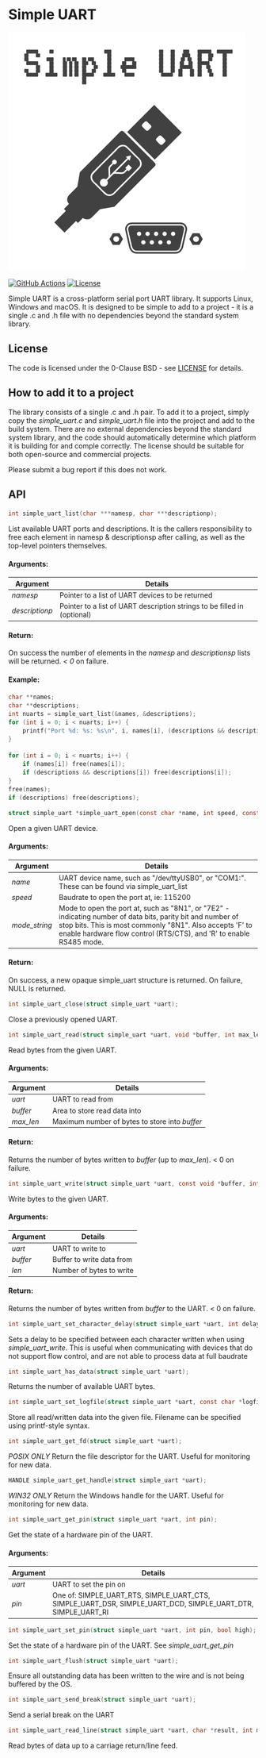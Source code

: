 # Simple UART

<img src="/simple_uart_logo.png" alt="Simple UART Logo" width="480"/>

[![GitHub Actions](https://github.com/AndreRenaud/simple_uart/workflows/C/C++%20CI/badge.svg)](https://github.com/AndreRenaud/simple_uart/actions)
[![License](https://img.shields.io/badge/License-BSD%200--Clause-brightgreen.svg)](/LICENSE)

Simple UART is a cross-platform serial port UART library. It supports Linux, Windows and macOS. It is designed to be simple to add to a project - it is a single .c and .h file with no dependencies beyond the standard system library.

## License

The code is licensed under the 0-Clause BSD - see [LICENSE](/LICENSE) for details.

## How to add it to a project

The library consists of a single .c and .h pair. To add it to a project, simply copy the *simple_uart.c* and *simple_uart.h* file into the project and add to the build system. There are no external dependencies beyond the standard system library, and the code should automatically determine which platform it is building for and comple correctly. The license should be suitable for both open-source and commercial projects.

Please submit a bug report if this does not work.

## API
```c
int simple_uart_list(char ***namesp, char ***descriptionp);
```

List available UART ports and descriptions.
It is the callers responsibility to free each element in namesp & descriptionsp after calling, as well as the top-level pointers themselves.

#### Arguments:
Argument | Details
-------- | -------
*namesp* | Pointer to a list of UART devices to be returned
*descriptionp* | Pointer to a list of UART description strings to be filled in (optional)

#### Return:
On success the number of elements in the *namesp* and *descriptionsp* lists will be returned. *< 0* on failure.

#### Example:
```c
char **names;
char **descriptions;
int nuarts = simple_uart_list(&names, &descriptions);
for (int i = 0; i < nuarts; i++) {
	printf("Port %d: %s: %s\n", i, names[i], (descriptions && descriptions[i]) ? descriptions[i] : "unknown");
}

for (int i = 0; i < nuarts; i++) {
	if (names[i]) free(names[i]);
	if (descriptions && descriptions[i]) free(descriptions[i]);
}
free(names);
if (descriptions) free(descriptions);
```

```c
struct simple_uart *simple_uart_open(const char *name, int speed, const char *mode_string);
```
Open a given UART device.

#### Arguments:
Argument | Details
-------- | -------
*name*   | UART device name, such as "/dev/ttyUSB0", or "COM1:". These can be found via simple_uart_list
*speed*  | Baudrate to open the port at, ie: 115200
*mode_string*| Mode to open the port at, such as "8N1", or "7E2" - indicating number of data bits, parity bit and number of stop bits. This is most commonly "8N1". Also accepts 'F' to enable hardware flow control (RTS/CTS), and 'R' to enable RS485 mode.

#### Return:
On success, a new opaque simple_uart structure is returned. On failure, NULL is returned.

```c
int simple_uart_close(struct simple_uart *uart);
```
Close a previously opened UART.

```c
int simple_uart_read(struct simple_uart *uart, void *buffer, int max_len);
```
Read bytes from the given UART.

#### Arguments:
Argument | Details
-------- | -------
*uart*   | UART to read from
*buffer* | Area to store read data into
*max_len*| Maximum number of bytes to store into *buffer*

#### Return:
Returns the number of bytes written to *buffer* (up to *max_len*). < 0 on failure.

```c
int simple_uart_write(struct simple_uart *uart, const void *buffer, int len);
```
Write bytes to the given UART.

#### Arguments:
Argument | Details
-------- | -------
*uart*   | UART to write to
*buffer* | Buffer to write data from
*len*    | Number of bytes to write

#### Return:
Returns the number of bytes written from *buffer* to the UART. < 0 on failure.

```c
int simple_uart_set_character_delay(struct simple_uart *uart, int delay_us);
```
Sets a delay to be specified between each character written when using *simple_uart_write*.
This is useful when communicating with devices that do not support flow control, and are not able to process data at full baudrate

```c
int simple_uart_has_data(struct simple_uart *uart);
```
Returns the number of available UART bytes.

```c
int simple_uart_set_logfile(struct simple_uart *uart, const char *logfile, ...);
```
Store all read/written data into the given file. Filename can be specified using printf-style syntax.

```c
int simple_uart_get_fd(struct simple_uart *uart);
```
*POSIX ONLY* Return the file descriptor for the UART. Useful for monitoring for new data.

```c
HANDLE simple_uart_get_handle(struct simple_uart *uart);
```
*WIN32 ONLY* Return the Windows handle for the UART. Useful for monitoring for new data.

```c
int simple_uart_get_pin(struct simple_uart *uart, int pin);
```
Get the state of a hardware pin of the UART.

#### Arguments:
Argument | Details
-------- | -------
*uart*   | UART to set the pin on
*pin*    | One of: SIMPLE_UART_RTS, SIMPLE_UART_CTS, SIMPLE_UART_DSR, SIMPLE_UART_DCD, SIMPLE_UART_DTR, SIMPLE_UART_RI

```c
int simple_uart_set_pin(struct simple_uart *uart, int pin, bool high);
```
Set the state of a hardware pin of the UART. See *simple_uart_get_pin*

```c
int simple_uart_flush(struct simple_uart *uart);
```
Ensure all outstanding data has been written to the wire and is not being buffered by the OS.

```c
int simple_uart_send_break(struct simple_uart *uart);
```
Send a serial break on the UART

```c
int simple_uart_read_line(struct simple_uart *uart, char *result, int max_len, int ms_timeout);
```
Read bytes of data up to a carriage return/line feed.